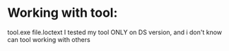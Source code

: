# Working with tool:
tool.exe file.loctext
I tested my tool ONLY on DS version, and i don't know can tool working with others 
